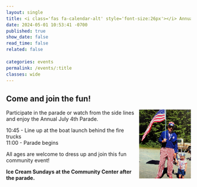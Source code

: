 ```yaml
---
layout: single
title: <i class='fas fa-calendar-alt' style='font-size:26px'></i> Annual July 4th Parade
date: 2024-05-01 10:53:41 -0700
published: true
show_date: false
read_time: false
related: false

categories: events
permalink: /events/:title
classes: wide
---
```

## Come and join the fun!

<img align="right" src="/_lfs/images/parade-01.jpg" width="28%" height="auto">

Participate in the parade or watch from the side lines and enjoy the Annual July 4th Parade.

10:45 - Line up at the boat launch behind the fire trucks<br>
11:00 - Parade begins

All ages are welcome to dress up and
join this fun community event!

**Ice Cream Sundays at the Community Center after the parade.**